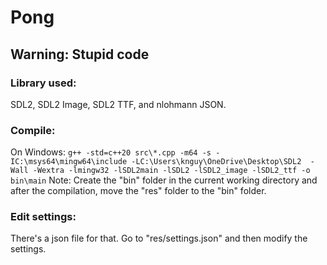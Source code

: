 # Pong

## Warning: Stupid code

### Library used: 
SDL2, SDL2 Image, SDL2 TTF, and nlohmann JSON.

### Compile:
On Windows:
`g++ -std=c++20 src\*.cpp -m64 -s -IC:\msys64\mingw64\include -LC:\Users\knguy\OneDrive\Desktop\SDL2  -Wall -Wextra -lmingw32 -lSDL2main -lSDL2 -lSDL2_image -lSDL2_ttf -o bin\main`
Note: Create the "bin" folder in the current working directory and after the compilation, move the "res" folder to the "bin" folder.

### Edit settings:
There's a json file for that. Go to "res/settings.json" and then modify the settings.
